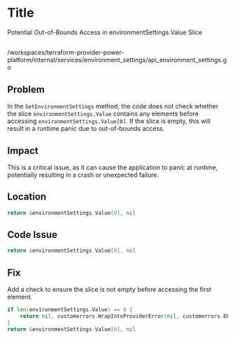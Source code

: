 # Title
Potential Out-of-Bounds Access in environmentSettings.Value Slice

##

/workspaces/terraform-provider-power-platform/internal/services/environment_settings/api_environment_settings.go

## Problem

In the `GetEnvironmentSettings` method, the code does not check whether the slice `environmentSettings.Value` contains any elements before accessing `environmentSettings.Value[0]`. If the slice is empty, this will result in a runtime panic due to out-of-bounds access.

## Impact

This is a critical issue, as it can cause the application to panic at runtime, potentially resulting in a crash or unexpected failure.

## Location

```go
return &environmentSettings.Value[0], nil
```

## Code Issue

```go
return &environmentSettings.Value[0], nil
```

## Fix

Add a check to ensure the slice is not empty before accessing the first element.

```go
if len(environmentSettings.Value) == 0 {
    return nil, customerrors.WrapIntoProviderError(nil, customerrors.ERROR_ENVIRONMENT_SETTINGS_NOT_FOUND, "no environment settings found")
}
return &environmentSettings.Value[0], nil
```
